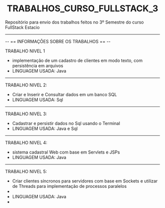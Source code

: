 <h1 align="center"> TRABALHOS_CURSO_FULLSTACK_3 </h1>

Repositório para envio dos trabalhos feitos no 3º Semestre do curso FullStack Estacio
<hr>
-- == INFORMAÇÕES SOBRE OS TRABALHOS == --

TRABALHO NIVEL 1
<ul>
<li> implementação de um cadastro de clientes em modo texto, com persistência em arquivos </li>
<li>LINGUAGEM USADA: Java </li>
</ul>

<hr>
TRABALHO NIVEL 2:
<ul>
<li> Criar e Inserir e Consultar dados em um banco SQL </li>
<li>LINGUAGEM USADA: Sql </li>
</ul>

<hr>
TRABALHO NIVEL 3:
<ul>
<li> Cadastrar e persistir dados no Sql usando o Terminal </li>
<li>LINGUAGEM USADA: Java e Sql </li>
</ul>

<hr>
TRABALHO NIVEL 4:
<ul>
<li> sistema cadastral Web com  base em Servlets e JSPs </li>
<li>LINGUAGEM USADA: Java </li>
</ul>

<hr>
TRABALHO NIVEL 5:
<ul>
<li> Criar clientes síncronos para servidores com base em Sockets e utilizar de Threads para implementação de processos paralelos<li>
<li> LINGUAGEM USADA: Java <li>
</ul>
